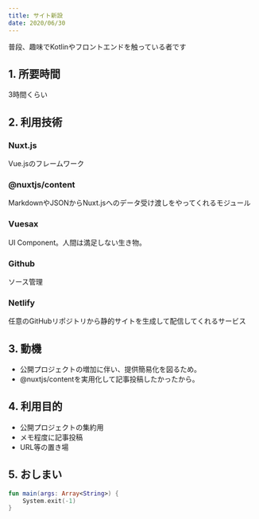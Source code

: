```yaml
---
title: サイト新設
date: 2020/06/30
---
```


普段、趣味でKotlinやフロントエンドを触っている者です<br/>

## 1. 所要時間
3時間くらい

## 2. 利用技術

### Nuxt.js
Vue.jsのフレームワーク

###  @nuxtjs/content
MarkdownやJSONからNuxt.jsへのデータ受け渡しをやってくれるモジュール

### Vuesax
UI Component。人間は満足しない生き物。

### Github
ソース管理

### Netlify
任意のGitHubリポジトリから静的サイトを生成して配信してくれるサービス

## 3. 動機
- 公開プロジェクトの増加に伴い、提供簡易化を図るため。
- @nuxtjs/contentを実用化して記事投稿したかったから。

## 4. 利用目的
- 公開プロジェクトの集約用
- メモ程度に記事投稿
- URL等の置き場

## 5. おしまい

```kotlin
fun main(args: Array<String>) {
    System.exit(-1)
}
```
